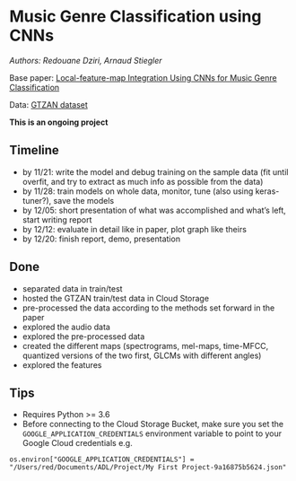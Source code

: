 # Music Genre Classification using CNNs

*Authors: Redouane Dziri, Arnaud Stiegler*

Base paper: 	 [Local-feature-map Integration Using CNNs for Music Genre Classification](http://www.me.cs.scitec.kobe-u.ac.jp/~takigu/pdf/2012/1037_Paper.pdf)

Data: [GTZAN dataset](http://marsyas.info/downloads/datasets.html)


**This is an ongoing project**

## Timeline

- by 11/21: write the model and debug training on the sample data (fit until overfit, and try to extract as much info as possible from the data)
- by 11/28: train models on whole data, monitor, tune (also using keras-tuner?), save the models
- by 12/05: short presentation of what was accomplished and what’s left, start writing report
- by 12/12: evaluate in detail like in paper, plot graph like theirs
- by 12/20: finish report, demo, presentation

## Done

- separated data in train/test
- hosted the GTZAN train/test data in Cloud Storage
- pre-processed the data according to the methods set forward in the paper
- explored the audio data
- explored the pre-processed data
- created the different maps (spectrograms, mel-maps, time-MFCC, quantized versions of the two first, GLCMs with different angles)
- explored the features




## Tips

- Requires Python >= 3.6
- Before connecting to the Cloud Storage Bucket, make sure you set the `GOOGLE_APPLICATION_CREDENTIALS` environment variable to point to your Google Cloud credentials
e.g.
```
os.environ["GOOGLE_APPLICATION_CREDENTIALS"] = "/Users/red/Documents/ADL/Project/My First Project-9a16875b5624.json"
```
